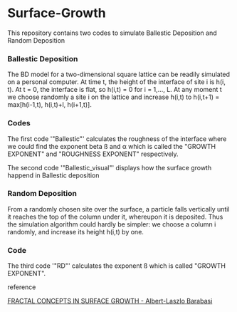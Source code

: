 # Surface-Growth
This repository contains two codes to simulate Ballestic Deposition and Random Deposition
### Ballestic Deposition
The BD model for a two-dimensional square lattice can be readily simulated on a 
personal computer. At time t, the height of the interface of site i is h(i, t). At t = 0, the 
interface is flat, so h(i,t) = 0 for i = 1,..., L. At any moment t we choose randomly a 
site i on the lattice and increase h(i,t) to h(i,t+1) = max[h(i-1,t), h(i,t)+l, h(i+1,t)]. 

### Codes
The first code '"Ballestic"' calculates the roughness of the interface where we could find the exponent beta ß and α which is called the "GROWTH EXPONENT" and "ROUGHNESS EXPONENT" respectively.
 
 The second code '"Ballestic_visual"' displays how the surface growth happend in Ballestic deposition
 
### Random Deposition
From a randomly chosen site over the surface, a particle falls vertically until it reaches the top 
of the column under it, whereupon it is deposited. Thus the simulation algorithm could hardly be simpler: we choose a column i randomly, and increase its height h(i,t) by one. 

### Code
The third code '"RD"' calculates the exponent ß which is called "GROWTH EXPONENT". 

reference

[FRACTAL CONCEPTS IN SURFACE GROWTH - Albert-Laszlo Barabasi](https://barabasi.com/book/fractal-concepts-in-surface-growth)
